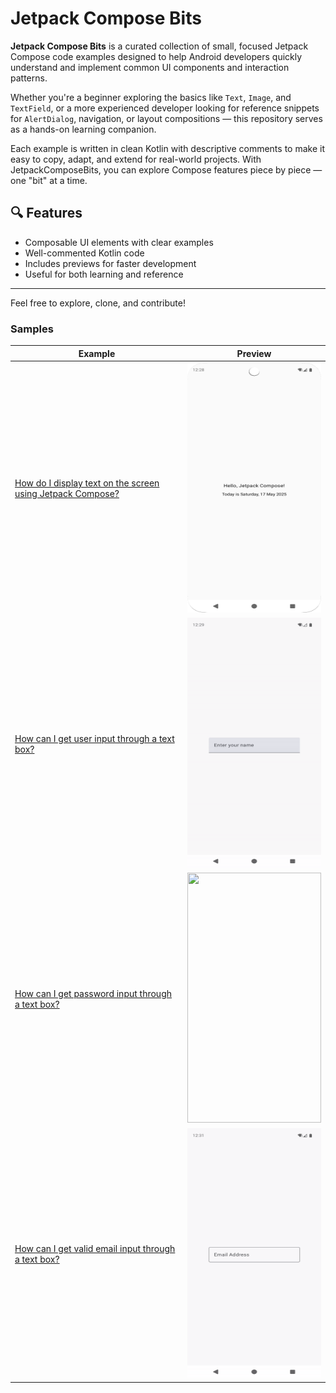 # Jetpack Compose Bits

**Jetpack Compose Bits** is a curated collection of small, focused Jetpack Compose code examples designed to help Android developers quickly understand and implement common UI components and interaction patterns.

Whether you're a beginner exploring the basics like `Text`, `Image`, and `TextField`, or a more experienced developer looking for reference snippets for `AlertDialog`, navigation, or layout compositions — this repository serves as a hands-on learning companion.

Each example is written in clean Kotlin with descriptive comments to make it easy to copy, adapt, and extend for real-world projects. With JetpackComposeBits, you can explore Compose features piece by piece — one "bit" at a time.

## 🔍 Features

- Composable UI elements with clear examples
- Well-commented Kotlin code
- Includes previews for faster development
- Useful for both learning and reference

---

Feel free to explore, clone, and contribute!

### Samples

| Example                                                                                                                                                                                                                               | Preview                                                                      |
|---------------------------------------------------------------------------------------------------------------------------------------------------------------------------------------------------------------------------------------|------------------------------------------------------------------------------|
| [How do I display text on the screen using Jetpack Compose?](https://github.com/ChintanRathod/JetpackComoseBits/blob/main/app/src/main/java/com/jetpack/compse/example/text/SimpleTextGreetings.kt)                                   | <img src ="screenshots/simple_text_example.png" width=214 height=400>        |
| [How can I get user input through a text box?](https://github.com/ChintanRathod/JetpackComoseBits/blob/d05f8841ad017b15b3b6947b23f0dc4af77f19ec/app/src/main/java/com/jetpack/compse/example/text/TextField.kt#L82C5-L82C26)          | <img src ="screenshots/basic_text_field_example.gif" width=214 height=400>   |
| [How can I get password input through a text box?](https://github.com/ChintanRathod/JetpackComoseBits/blob/d05f8841ad017b15b3b6947b23f0dc4af77f19ec/app/src/main/java/com/jetpack/compse/example/text/TextField.kt#L104C5-L104C29)    | <img src ="screenshots/password_tex_field_example.gif" width=214 height=400> |
| [How can I get valid email input through a text box?](https://github.com/ChintanRathod/JetpackComoseBits/blob/d05f8841ad017b15b3b6947b23f0dc4af77f19ec/app/src/main/java/com/jetpack/compse/example/text/TextField.kt#L133C5-L133C33) | <img src ="screenshots/email_text_field_example.gif" width=214 height=400>   |